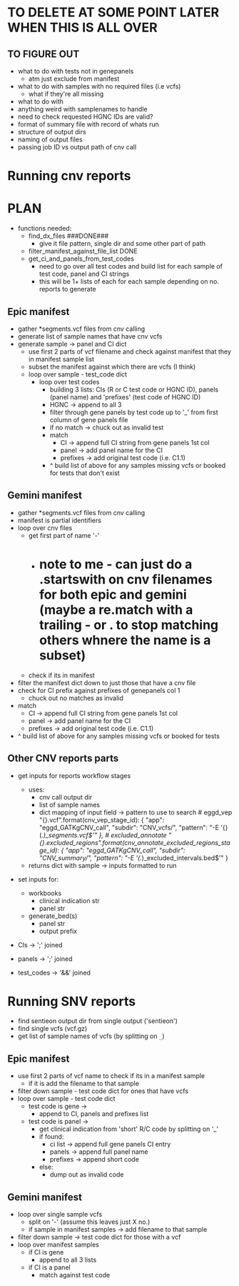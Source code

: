 # TO DELETE AT SOME POINT LATER WHEN THIS IS ALL OVER

## TO FIGURE OUT
- what to do with tests not in genepanels   
    - atm just exclude from manifest
- what to do with samples with no required files (i.e vcfs)
    - what if they're all missing
- what to do with 
- anything weird with samplenames to handle
- need to check requested HGNC IDs are valid?
- format of summary file with record of whats run
- structure of output dirs
- naming of output files
- passing job ID vs output path of cnv call


# Running cnv reports

# PLAN
- functions needed:
    - find_dx_files ###DONE###
        - give it file pattern, single dir and some other part of path
    - filter_manifest_against_file_list  DONE
    - get_ci_and_panels_from_test_codes
        - need to go over all test codes and build list for each sample of test code, panel and CI strings
        - this will be 1+ lists of each for each sample depending on no. reports to generate



## Epic manifest
- gather *segments.vcf files from cnv calling
- generate list of sample names that have cnv vcfs
- generate sample -> panel and CI dict
    - use first 2 parts of vcf filename and check against manifest that they in manifest sample list
    - subset the manifest against which there are vcfs (I think)
    - loop over sample - test_code dict
        - loop over test codes
            - building 3 lists: CIs (R or C test code or HGNC ID), panels (panel name)  and 'prefixes' (test code of HGNC ID)
            - HGNC -> append to all 3
            - filter through gene panels by test code up to '_' from first column of gene panels file
            - if no match -> chuck out as invalid test
            - match
                - CI -> append full CI string from gene panels 1st col
                - panel -> add panel name for the CI
                - prefixes -> add original test code (i.e. C1.1)
            - ^ build list of above for any samples missing vcfs or booked for tests that don't exist

## Gemini manifest
- gather *segments.vcf files from cnv calling
- manifest is partial identifiers
- loop over cnv files
    - get first part of name '-'
        - # note to me - can just do a .startswith on cnv filenames for both epic and gemini (maybe a re.match with a trailing - or . to stop matching others whnere the name is a subset)
    - check if its in manifest
- filter the manifest dict down to just those that have a cnv file
- check for CI prefix against prefixes of genepanels col 1
  - chuck out no matches as invalid
- match
    - CI -> append full CI string from gene panels 1st col
    - panel -> add panel name for the CI
    - prefixes -> add original test code (i.e. C1.1)
- ^ build list of above for any samples missing vcfs or booked for tests 

## Other CNV reports parts
- get inputs for reports workflow stages
    - uses:
        - cnv call output dir
        - list of sample names
        - dict mapping of input field -> pattern to use to search
                # eggd_vep
                "{}.vcf".format(cnv_vep_stage_id): {
                    "app": "eggd_GATKgCNV_call", "subdir": "CNV_vcfs/",
                    "pattern": "-E '{}(.*)_segments.vcf$'"
                },
                # excluded_annotate
                "{}.excluded_regions".format(cnv_annotate_excluded_regions_stage_id): {
                    "app": "eggd_GATKgCNV_call", "subdir": "CNV_summary/",
                    "pattern": "-E '(.*)_excluded_intervals.bed$'"
                }
    - returns dict with sample -> inputs formatted to run
- set inputs for:
    - workbooks
        - clinical indication str
        - panel str
    - generate_bed(s)
        - panel str
        - output prefix

- CIs -> ';' joined
- panels -> ';' joined
- test_codes -> '&&' joined

<!-- ~~~ run ~~~ -->
    


# Running SNV reports


- find sentieon output dir from single output ('sentieon')
- find single vcfs (vcf.gz)
- get list of sample names of vcfs (by splitting on `_`)

## Epic manifest
- use first 2 parts of vcf name to check if its in a manifest sample
    - if it is add the filename to that sample
- filter down sample - test code dict for ones that have vcfs
- loop over sample - test code dict
    - test code is gene ->
        - append to CI, panels and prefixes list
    - test code is panel ->
        - get clinical indication from 'short' R/C code by splitting on '_'
        - if found:
            - ci list -> append full gene panels CI entry
            - panels -> append full panel name
            - prefixes -> append short code
        - else:
            - dump out as invalid code

## Gemini manifest
- loop over single sample vcfs
    - split on '-' (assume this leaves just X no.)
    - if sample in manifest samples -> add filename to that sample
- filter down sample -> test code dict for those with a vcf
- loop over manifest samples
    - if CI is gene
        - append to all 3 lists
    - if CI is a panel
        - match against test code
    
